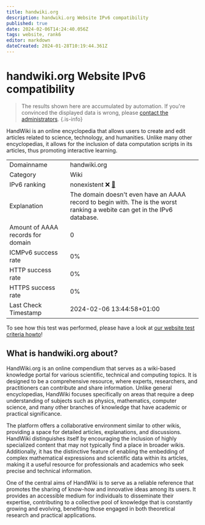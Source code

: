 ```yaml
---
title: handwiki.org
description: handwiki.org Website IPv6 compatibility
published: true
date: 2024-02-06T14:24:40.056Z
tags: website, rank6
editor: markdown
dateCreated: 2024-01-28T10:19:44.361Z
---
```


# handwiki.org Website IPv6 compatibility

> The results shown here are accumulated by automation. If you're convinced the displayed data is wrong, please [contact the administrators](/howto/chat). 
{.is-info}

HandWiki is an online encyclopedia that allows users to create and edit articles related to science, technology, and humanities. Unlike many other encyclopedias, it allows for the inclusion of data computation scripts in its articles, thus promoting interactive learning.


|   |   |
| - | - |
| Domainname | handwiki.org
| Category | Wiki |
| IPv6 ranking | nonexistent :x: [🔗](/howto/ranking) |
| Explanation | The domain doesn't even have an AAAA record to begin with. The is the worst ranking a webite can get in the IPv6 database. |
| Amount of AAAA records for domain | 0 |
| ICMPv6 success rate | 0%|
| HTTP success rate | 0% |
| HTTPS success rate | 0% |
| Last Check Timestamp | 2024-02-06 13:44:58+01:00 |

To see how this test was performed, please have a look at [our website test criteria howto](/howto/testcriteria/website)!


## What is handwiki.org about?
HandWiki.org is an online compendium that serves as a wiki-based knowledge portal for various scientific, technical and computing topics. It is designed to be a comprehensive resource, where experts, researchers, and practitioners can contribute and share information. Unlike general encyclopedias, HandWiki focuses specifically on areas that require a deep understanding of subjects such as physics, mathematics, computer science, and many other branches of knowledge that have academic or practical significance.

The platform offers a collaborative environment similar to other wikis, providing a space for detailed articles, explanations, and discussions. HandWiki distinguishes itself by encouraging the inclusion of highly specialized content that may not typically find a place in broader wikis. Additionally, it has the distinctive feature of enabling the embedding of complex mathematical expressions and scientific data within its articles, making it a useful resource for professionals and academics who seek precise and technical information.

One of the central aims of HandWiki is to serve as a reliable reference that promotes the sharing of know-how and innovative ideas among its users. It provides an accessible medium for individuals to disseminate their expertise, contributing to a collective pool of knowledge that is constantly growing and evolving, benefiting those engaged in both theoretical research and practical applications.


